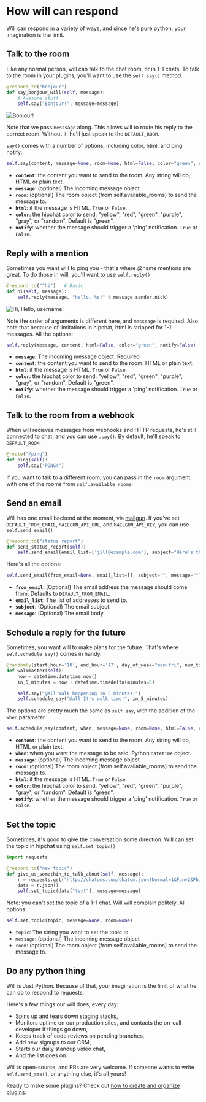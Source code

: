 # How will can respond

Will can respond in a variety of ways, and since he's pure python, your imagination is the limit.


## Talk to the room

Like any normal person, will can talk to the chat room, or in 1-1 chats.  To talk to the room in your plugins, you'll want to use the `self.say()` method.

```python
@respond_to("bonjour")
def say_bonjour_will(self, message):
    # Awesome stuff
    self.say("Bonjour!", message=message)
```

![Bonjour!](../../img/only_bonjour.gif)

Note that we pass `messsage` along.  This allows will to route his reply to the correct room.  Without it, he'll just speak to the `DEFAULT_ROOM`.

`say()` comes with a number of options, including color, html, and ping notify. 

```python
self.say(content, message=None, room=None, html=False, color="green", notify=False)
```

- **`content`**: the content you want to send to the room. Any string will do, HTML or plain text.
- **`message`**: (optional) The incoming message object
- **`room`**: (optional) The room object (from self.available_rooms) to send the message to.
- **`html`**: if the message is HTML. `True` or `False`.
- **`color`**: the hipchat color to send. "yellow", "red", "green", "purple", "gray", or "random". Default is "green".
- **`notify`**: whether the message should trigger a 'ping' notification. `True` or `False`.

## Reply with a mention

Sometimes you want will to ping you - that's where @name mentions are great.  To do those in will, you'll want to use `self.reply()`

```python
@respond_to("^hi")   # Basic
def hi(self, message):
    self.reply(message, "hello, %s!" % message.sender.nick)
```

![Hi, Hello, username!](../../img/hi_hello.gif)

Note the order of arguments is different here, and `messsage` is required. Also note that because of limitations in hipchat, html is stripped for 1-1 messages.  All the options: 

```python
self.reply(message, content, html=False, color="green", notify=False)
```

- **`message`**: The incoming message object.  Required
- **`content`**: the content you want to send to the room. HTML or plain text.
- **`html`**: if the message is HTML. `True` or `False`.
- **`color`**: the hipchat color to send. "yellow", "red", "green", "purple", "gray", or "random". Default is "green".
- **`notify`**: whether the message should trigger a 'ping' notification. `True` or `False`.



## Talk to the room from a webhook

When will recieves messages from webhooks and HTTP requests, he's still connected to chat, and you can use `.say()`. By default, he'll speak to `DEFAULT_ROOM`.

```python
@route("/ping")
def ping(self):
    self.say("PONG!")
```

If you want to talk to a different room, you can pass in the `room` argument with one of the rooms from `self.available_rooms`.


## Send an email

Will has one email backend at the moment, via [mailgun](http://www.mailgun.com).  If you've set `DEFAULT_FROM_EMAIL`, `MAILGUN_API_URL`, and `MAILGUN_API_KEY`, you can use `self.send_email()`

```python
@respond_to("status report")
def send_status_report(self):
    self.send_email(email_list=['jill@example.com'], subject="Here's the latest report", message=rendered_template("report.html", {}))
```

Here's all the options:

```python
self.send_email(from_email=None, email_list=[], subject="", message="")
```

- **`from_email`**: (Optional) The email address the message should come from. Defaults to `DEFAULT_FROM_EMAIL`.
- **`email_list`**: The list of addresses to send to.
- **`subject`**: (Optional) The email subject.
- **`message`**: (Optional) The email body.


## Schedule a reply for the future

Sometimes, you want will to make plans for the future.  That's where `self.schedule_say()` comes in handy.


```python
@randomly(start_hour='10', end_hour='17', day_of_week="mon-fri", num_times_per_day=1)
def walkmaster(self):
    now = datetime.datetime.now()
    in_5_minutes = now + datetime.timedelta(minutes=5)

    self.say("@all Walk happening in 5 minutes!")
    self.schedule_say("@all It's walk time!", in_5_minutes)
```

The options are pretty much the same as `self.say`, with the addition of the `when` parameter.

```python
self.schedule_say(content, when, message=None, room=None, html=False, color="green", notify=False)
```

- **`content`**: the content you want to send to the room. Any string will do, HTML or plain text.
- **`when`**: when you want the message to be said. Python `datetime` object.
- **`message`**: (optional) The incoming message object
- **`room`**: (optional) The room object (from self.available_rooms) to send the message to.
- **`html`**: if the message is HTML. `True` or `False`.
- **`color`**: the hipchat color to send. "yellow", "red", "green", "purple", "gray", or "random". Default is "green".
- **`notify`**: whether the message should trigger a 'ping' notification. `True` or `False`.


## Set the topic

Sometimes, it's good to give the conversation some direction.  Will can set the topic in hipchat using `self.set_topic()`

```python
import requests

@respond_to("new topic")
def give_us_somethin_to_talk_about(self, message):
    r = requests.get("http://chatoms.com/chatom.json?Normal=1&Fun=2&Philosophy=3&Out+There=4")
    data = r.json()
    self.set_topic(data["text"], message=message)
```

Note: you can't set the topic of a 1-1 chat. Will will complain politely.  All options:

```python
self.set_topic(topic, message=None, room=None) 
```

- `topic`: The string you want to set the topic to
- `message`: (optional) The incoming message object
- `room`: (optional) The room object (from self.available_rooms) to send the message to.



## Do any python thing

Will is Just Python.  Because of that, your imagination is the limit of what he can do to respond to requests.

Here's a few things our will does, every day:

- Spins up and tears down staging stacks,
- Monitors uptime on our production sites, and contacts the on-call developer if things go down,
- Keeps track of code reviews on pending branches,
- Add new signups to our CRM,
- Starts our daily standup video chat,
- And the list goes on.

Will is open-source, and PRs are very welcome.  If someone wants to write `self.send_sms()`, or anything else, it's all yours!

Ready to make some plugins?  Check out [how to create and organize plugins](create.md).
